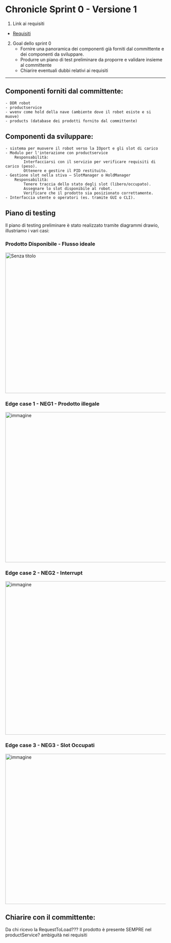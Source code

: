 # Chronicle Sprint 0 - Versione 1

1. Link ai requisiti
* [Requisiti](TemaFinale25.html)

  
2. Goal dello sprint 0
    - Fornire una panoramica dei componenti già forniti dal committente e dei componenti da sviluppare. 
    - Produrre un piano di test preliminare da proporre e validare insieme al committente 
    - Chiarire eventuali dubbi relativi ai requisiti

________________________________________________________________________________________________________________


## Componenti forniti dal committente:

    - DDR robot
    - productservice
    - wvenv come hold della nave (ambiente dove il robot esiste e si muove)
    - products (database dei prodotti fornito dal committente)
    
## Componenti da sviluppare:

    - sistema per muovere il robot verso la IOport e gli slot di carico
    - Modulo per l'interazione con productservice
        Responsabilità:
            Interfacciarsi con il servizio per verificare requisiti di carico (peso).
            Ottenere e gestire il PID restituito.
    - Gestione slot nella stiva – SlotManager o HoldManager
        Responsabilità:
            Tenere traccia dello stato degli slot (libero/occupato).
            Assegnare lo slot disponibile al robot.
            Verificare che il prodotto sia posizionato correttamente.
    - Interfaccia utente o operatori (es. tramite GUI o CLI).

## Piano di testing
Il piano di testing preliminare è stato realizzato tramite diagrammi drawio, illustriamo i vari casi:
### Prodotto Disponibile - Flusso ideale
<img width="741" height="441" alt="Senza titolo" src="https://github.com/user-attachments/assets/7b771765-9988-483a-b5d9-eb24532135fc" />

### Edge case 1 - NEG1 - Prodotto illegale 
<img width="721" height="471" alt="immagine" src="https://github.com/user-attachments/assets/6f695aac-0242-40c1-9f4c-f21021639ee3" />

### Edge case 2 - NEG2 - Interrupt
<img width="811" height="481" alt="immagine" src="https://github.com/user-attachments/assets/970aed2f-2a57-4a97-8a12-dbce2bff214c" />

### Edge case 3 - NEG3 - Slot Occupati
<img width="731" height="471" alt="immagine" src="https://github.com/user-attachments/assets/abbc4fab-6680-4d1a-8434-bb3cbd19afa8" />


## Chiarire con il committente:

Da chi ricevo la RequestToLoad???
Il prodotto è presente SEMPRE nel productService? ambiguità nei requisiti
